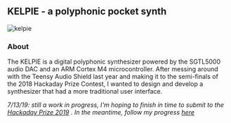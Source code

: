 ## KELPIE - a polyphonic pocket synth
![kelpie](https://cdn.hackaday.io/images/8110631562801723898.jpg)
### About
The KELPIE is a digital polyphonic synthesizer powered by the SGTL5000 audio DAC and an ARM Cortex M4 microcontroller. After messing around with the Teensy Audio Shield last year and making it to the semi-finals of the 2018 Hackaday Prize Contest, I wanted to design and develop a synthesizer that had a more traditional user interface. 

_7/13/19: still a work in progress, I'm hoping to finish in time to submit to the [Hackaday Prize 2019](https://hackaday.com/2019/04/03/2019-hackaday-prize-begins-right-now/) . In the meantime, follow my progress [here](https://hackaday.io/project/166460-kelpie-synth-module-for-keyboard-controllers)_
